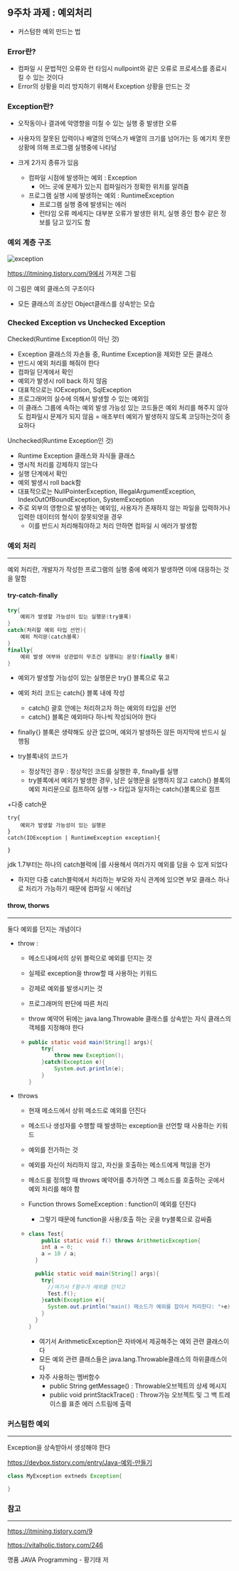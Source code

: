 ## 9주차 과제 : 예외처리

- 커스텀한 예외 만드는 법



### Error란?

- 컴파일 시 문법적인 오류와 런 타임시 nullpoint와 같은 오류로 프로세스를 종료시킬 수 있는 것이다
- Error의 상황을 미리 방지하기 위해서 Exception 상황을 만드는 것



### Exception란?

- 오작동이나 결과에 악영향을 미칠 수 있는 실행 중 발생한 오류
- 사용자의 잘못된 입력이나 배열의 인덱스가 배열의 크기를 넘어가는 등 예기치 못한 상황에 의해 프로그램 실행중에 나타남

- 크게 2가지 종류가 있음
  - 컴파일 시점에 발생하는 예외 : Exception
    - 어느 곳에 문제가 있는지 컴파일러가 정확한 위치를 알려줌
  - 프로그램 실행 시에 발생하는 예외 : RuntimeException
    - 프로그램 실행 중에 발생되는 에러
    - 런타임 오류 메세지는 대부분 오류가 발생한 위치, 실행 중인 함수 같은 정보를 담고 있기도 함



### 예외 계층 구조

![exception](./img/exception.jpeg)

https://itmining.tistory.com/9에서 가져온 그림

이 그림은 예외 클래스의 구조이다

- 모든 클래스의 조상인 Object클래스를 상속받는 모습



### Checked Exception vs Unchecked Exception

Checked(Runtime Exception이 아닌 것)

- Exception 클래스의 자손들 중, Runtime Exception을 제외한 모든 클래스
- 반드시 예외 처리를 해줘야 한다
- 컴파일 단계에서 확인
- 예외가 발생시 roll back 하지 않음
- 대표적으로는 IOException, SqlException
- 프로그래머의 실수에 의해서 발생할 수 있는 예외임
- 이 클래스 그룹에 속하는 예외 발생 가능성 있는 코드들은 예외 처리를 해주지 않아도 컴파일시 문제가 되지 않음 = 애초부터 예외가 발생하지 않도록 코딩하는것이 중요하다



Unchecked(Runtime Exception인 것)

- Runtime Exception 클래스와 자식들 클래스
- 명시적 처리를 강제하지 않는다
- 실행 단계에서 확인
- 예외 발생시 roll back함
- 대표적으로는 NullPointerException, IllegalArgumentException, IndexOutOfBoundException, SystemException
- 주로 외부의 영향으로 발생하는 예외임, 사용자가 존재하지 않는 파일을 입력하거나 입력한 데이터의 형식이 잘못되엇을 경우
  - 이를 반드시 처리해줘야하고 처리 안하면 컴파일 시 에러가 발생함

### 예외 처리

---

예외 처리란, 개발자가 작성한 프로그램의 실행 중에 예외가 발생하면 이에 대응하는 것을 말함

#### try-catch-finally

```java
try{
	예외가 발생할 가능성이 있는 실행문(try블록)
}
catch(처리할 예외 타입 선언){
	예외 처리문(catch블록)
}
finally{
	예외 발생 여부와 상관없이 무조건 실행되는 문장(finally 블록)
}
```

- 예외가 발생할 가능성이 있는 실행문은 try{} 블록으로 묶고
- 예외 처리 코드는 catch{} 블록 내에 작성
  - catch() 괄호 안에는 처리하고자 하는 예외의 타입을 선언
  - catch{} 블록은 예외마다 하나씩 작성되어야 한다
- finally{} 블록은 생략해도 상관 없으며, 예외가 발생하든 않든 마지막에 반드시 실행됨

- try블록내의 코드가
  - 정상적인 경우 : 정상적인 코드를 실행한 후, finally를 실행
  - try블록에서 예외가 발생한 경우, 남은 실행문을 실행하지 않고 catch{} 블록의 예외 처리문으로 점프하여 실행 -> 타입과 일치하는 catch{}블록으로 점프

+다중 catch문

```
try{
	예외가 발생할 가능성이 있는 실행문
}
catch(IOException | RuntimeException exception){

}
```

jdk 1.7부터는 하나의 catch블럭에 |를 사용해서 여러가지 예외를 담을 수 있게 되었다

- 하지만 다중 catch블럭에서 처리하는 부모와 자식 관계에 있으면 부모 클래스 하나로 처리가 가능하기 때문에 컴파일 시 에러남



#### throw, thorws

---

둘다 예외를 던지는 개념이다

- throw :

  - 메소드내에서의 상위 블럭으로 예외를 던지는 것

  - 실제로 exception을 throw할 때 사용하는 키워드

  - 강제로 예외를 발생시키는 것

  - 프로그래머의 판단에 따른 처리

  - throw 예약어 뒤에는 java.lang.Throwable 클래스를 상속받는 자식 클래스의 객체를 지정해야 한다

  - ```java
    public static void main(String[] args){
    	try{
    		throw new Exception();
    	}catch(Exception e){
    		System.out.println(e);
    	}
    }
    ```

- throws 

  - 현재 메소드에서 상위 메소드로 예외를 던진다
  - 메소드나 생성자를 수행할 때 발생하는 exception을 선언할 때 사용하는 키워드
  - 예외를 전가하는 것
  - 예외를 자신이 처리하지 않고, 자신을 호출하는 메소드에게 책임을 전가
  - 메소드를 정의할 때 throws 예약어를 추가하면 그 메소드를 호출하는 곳에서 예외 처리를 해야 함
  - Function throws SomeException : function이 예외를 던진다
    - 그렇기 때문에 function을 사용/호출 하는 곳을 try블록으로 감싸줌

  - ```java
    class Test{
    	public static void f() throws ArithmeticException{
        int a = 0;
        a = 10 / a;
      }
      
      public static void main(String[] args){
        try{
          //여기서 f함수가 예외를 던지고
          Test.f(); 
        }catch(Exception e){
          System.out.println("main() 메소드가 예외를 잡아서 처리한다: "+e);
        }
      }
    }
    ```

    - 여기서 ArithmeticException은 자바에서 제공해주는 예외 관련 클래스이다
    - 모든 예외 관련 클래스들은 java.lang.Throwable클래스의 하위클래스이다
    - 자주 사용하는 멤버함수
      - public String getMessage() : Throwable오브젝트의 상세 메시지
      - public void printStackTrace() : Throw가능 오브젝트 및 그 백 트레이스를 표준 에러 스트림에 출력



### 커스텀한 예외

---

Exception을 상속받아서 생성해야 한다

https://devbox.tistory.com/entry/Java-예외-만들기

```java
class MyException extneds Exception{

}
```



### 참고

---

https://itmining.tistory.com/9

https://vitalholic.tistory.com/246

명품 JAVA Programming - 황기태 저

